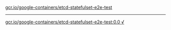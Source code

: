 [gcr.io/google-containers/etcd-statefulset-e2e-test](https://hub.docker.com/r/anjia0532/etcd-statefulset-e2e-test/tags/) 

----
[gcr.io/google-containers/etcd-statefulset-e2e-test:0.0 √](https://hub.docker.com/r/anjia0532/google-containers.etcd-statefulset-e2e-test/tags/)

